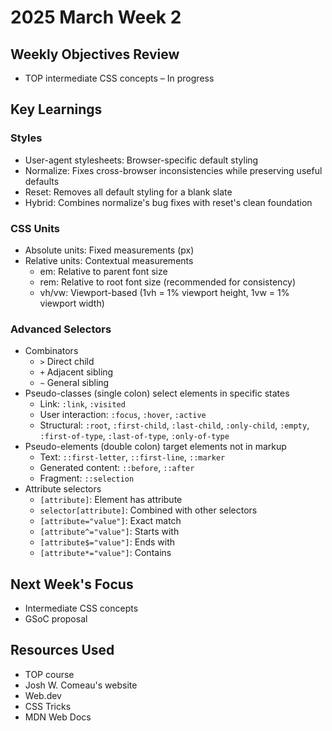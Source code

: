 # 2025 March Week 2

## Weekly Objectives Review
- TOP intermediate CSS concepts – In progress

## Key Learnings
### Styles
- User-agent stylesheets: Browser-specific default styling
- Normalize: Fixes cross-browser inconsistencies while preserving useful defaults
- Reset: Removes all default styling for a blank slate
- Hybrid: Combines normalize's bug fixes with reset's clean foundation

### CSS Units
- Absolute units: Fixed measurements (px)
- Relative units: Contextual measurements
  - em: Relative to parent font size
  - rem: Relative to root font size (recommended for consistency)
  - vh/vw: Viewport-based (1vh = 1% viewport height, 1vw = 1% viewport width)

### Advanced Selectors
- Combinators
  - `>` Direct child
  - `+` Adjacent sibling
  - `~` General sibling
- Pseudo-classes (single colon) select elements in specific states
  - Link: `:link`, `:visited`
  - User interaction: `:focus`, `:hover`, `:active`
  - Structural: `:root`, `:first-child`, `:last-child`, `:only-child`, `:empty`, `:first-of-type`, `:last-of-type`, `:only-of-type`
- Pseudo-elements (double colon) target elements not in markup
  - Text: `::first-letter`, `::first-line`, `::marker`
  - Generated content: `::before`, `::after`
  - Fragment: `::selection`
- Attribute selectors
  - `[attribute]`: Element has attribute
  - `selector[attribute]`: Combined with other selectors
  - `[attribute="value"]`: Exact match
  - `[attribute^="value"]`: Starts with
  - `[attribute$="value"]`: Ends with
  - `[attribute*="value"]`: Contains

## Next Week's Focus
- Intermediate CSS concepts
- GSoC proposal

## Resources Used
- TOP course
- Josh W. Comeau's website
- Web.dev
- CSS Tricks
- MDN Web Docs